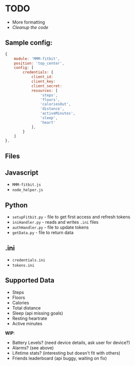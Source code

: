 TODO
==
* More formatting
* _Cleanup the code_

## Sample config:
````javascript
{
	module: 'MMM-fitbit',
	position: 'top_center',
	config: [
		credentials: {
			client_id:
			client_key:
			client_secret:
			resources: [
				'steps',
				'floors',
				'caloriesOut',
				'distance',
				'activeMinutes',
				'sleep',
				'heart'
			],
		}
	]
},
````

Files
--
## Javascript
* `MMM-fitbit.js`
* `node_helper.js`

## Python
* `setupFitbit.py` - file to get first access and refresh tokens
* `iniHandler.py` - reads and writes `.ini` files
* `authHandler.py` - file to update tokens
* `getData.py` - file to return data

## .ini
* `credentials.ini`
* `tokens.ini`

Supported Data
--
* Steps
* Floors
* Calories
* Total distance
* Sleep (api missing goals)
* Resting heartrate
* Active minutes

**WIP**:
* Battery Levels? (need device details, ask user for device?)
* Alarms? (see above)
* Lifetime stats? (interesting but doesn't fit with others)
* Friends leaderboard (api buggy, waiting on fix)